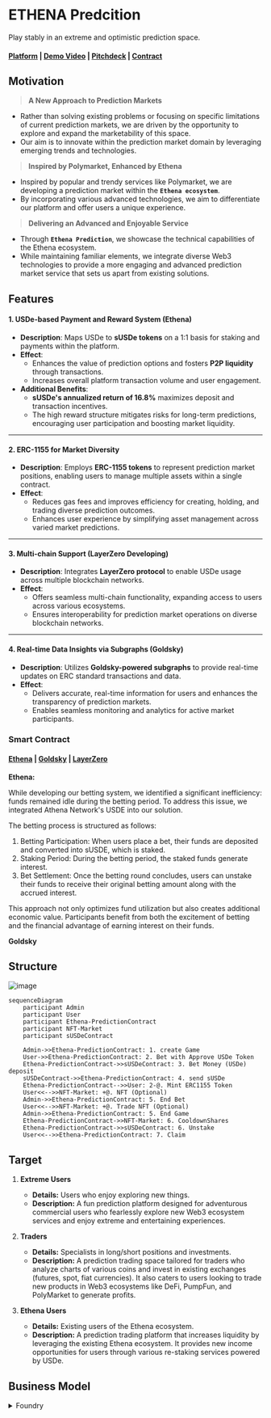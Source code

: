 # ETHENA Predcition
Play stably in an extreme and optimistic prediction space.

#### [Platform]() | [Demo Video]() | [Pitchdeck](https://www.miricanvas.com/v/13y5sgr) | [Contract](https://github.com/hackathemy/ethena-prediction?tab=readme-ov-file#smart-contract)

## Motivation
> **A New Approach to Prediction Markets**
  - Rather than solving existing problems or focusing on specific limitations of current prediction markets, we are driven by the opportunity to explore and expand the marketability of this space.
  - Our aim is to innovate within the prediction market domain by leveraging emerging trends and technologies.

> **Inspired by Polymarket, Enhanced by Ethena**
  - Inspired by popular and trendy services like Polymarket, we are developing a prediction market within the **`Ethena ecosystem`**.
  - By incorporating various advanced technologies, we aim to differentiate our platform and offer users a unique experience.

> **Delivering an Advanced and Enjoyable Service**
  - Through **`Ethena Prediction`**, we showcase the technical capabilities of the Ethena ecosystem.
  - While maintaining familiar elements, we integrate diverse Web3 technologies to provide a more engaging and advanced prediction market service that sets us apart from existing solutions.

## Features
#### **1. USDe-based Payment and Reward System (Ethena)**  
- **Description**: Maps USDe to **sUSDe tokens** on a 1:1 basis for staking and payments within the platform.  
- **Effect**:  
  - Enhances the value of prediction options and fosters **P2P liquidity** through transactions.  
  - Increases overall platform transaction volume and user engagement.  
- **Additional Benefits**:  
  - **sUSDe's annualized return of 16.8%** maximizes deposit and transaction incentives.  
  - The high reward structure mitigates risks for long-term predictions, encouraging user participation and boosting market liquidity.  

---

#### **2. ERC-1155 for Market Diversity**  
- **Description**: Employs **ERC-1155 tokens** to represent prediction market positions, enabling users to manage multiple assets within a single contract.  
- **Effect**:  
  - Reduces gas fees and improves efficiency for creating, holding, and trading diverse prediction outcomes.  
  - Enhances user experience by simplifying asset management across varied market predictions.  

---

#### **3. Multi-chain Support (LayerZero Developing)**  
- **Description**: Integrates **LayerZero protocol** to enable USDe usage across multiple blockchain networks.  
- **Effect**:  
  - Offers seamless multi-chain functionality, expanding access to users across various ecosystems.  
  - Ensures interoperability for prediction market operations on diverse blockchain networks.  

---

#### **4. Real-time Data Insights via Subgraphs (Goldsky)**  
- **Description**: Utilizes **Goldsky-powered subgraphs** to provide real-time updates on ERC standard transactions and data.  
- **Effect**:  
  - Delivers accurate, real-time information for users and enhances the transparency of prediction markets.  
  - Enables seamless monitoring and analytics for active market participants.  

### Smart Contract
#### [Ethena](https://github.com/hackathemy/ethena-prediction/blob/main/script/EthenaPredict.s.sol) | [Goldsky]() | [LayerZero]()

**Ethena:**

While developing our betting system, we identified a significant inefficiency: funds remained idle during the betting period. To address this issue, we integrated Athena Network's USDE into our solution.

The betting process is structured as follows:
1. Betting Participation: When users place a bet, their funds are deposited and converted into sUSDE, which is staked.
2. Staking Period: During the betting period, the staked funds generate interest.
3. Bet Settlement: Once the betting round concludes, users can unstake their funds to receive their original betting amount along with the accrued interest.

This approach not only optimizes fund utilization but also creates additional economic value. Participants benefit from both the excitement of betting and the financial advantage of earning interest on their funds.

**Goldsky**


## Structure
![image](https://github.com/user-attachments/assets/4bc021ee-1692-4a7c-9043-11a955ab3fde)

```mermaid
sequenceDiagram
    participant Admin
    participant User
    participant Ethena-PredictionContract
    participant NFT-Market
    participant sUSDeContract

    Admin->>Ethena-PredictionContract: 1. create Game
    User->>Ethena-PredictionContract: 2. Bet with Approve USDe Token
    Ethena-PredictionContract->>sUSDeContract: 3. Bet Money (USDe) deposit
    sUSDeContract->>Ethena-PredictionContract: 4. send sUSDe
    Ethena-PredictionContract-->>User: 2-@. Mint ERC1155 Token
    User<<-->>NFT-Market: +@. NFT (Optional)
    Admin->>Ethena-PredictionContract: 5. End Bet
    User<<-->>NFT-Market: +@. Trade NFT (Optional)
    Admin->>Ethena-PredictionContract: 5. End Game
    Ethena-PredictionContract->>NFT-Market: 6. CooldownShares
    Ethena-PredictionContract->>sUSDeContract: 6. Unstake
    User<<-->>Ethena-PredictionContract: 7. Claim
```

## Target
1. **Extreme Users**  
   - **Details:** Users who enjoy exploring new things.  
   - **Description:** A fun prediction platform designed for adventurous commercial users who fearlessly explore new Web3 ecosystem services and enjoy extreme and entertaining experiences.  

2. **Traders**  
   - **Details:** Specialists in long/short positions and investments.  
   - **Description:** A prediction trading space tailored for traders who analyze charts of various coins and invest in existing exchanges (futures, spot, fiat currencies). It also caters to users looking to trade new products in Web3 ecosystems like DeFi, PumpFun, and PolyMarket to generate profits.  

3. **Ethena Users**  
   - **Details:** Existing users of the Ethena ecosystem.  
   - **Description:** A prediction trading platform that increases liquidity by leveraging the existing Ethena ecosystem. It provides new income opportunities for users through various re-staking services powered by USDe.

## Business Model

<details>
<summary>
  Foundry
</summary>
<div markdown="1">

## Foundry

**Foundry is a blazing fast, portable and modular toolkit for Ethereum application development written in Rust.**

Foundry consists of:

-   **Forge**: Ethereum testing framework (like Truffle, Hardhat and DappTools).
-   **Cast**: Swiss army knife for interacting with EVM smart contracts, sending transactions and getting chain data.
-   **Anvil**: Local Ethereum node, akin to Ganache, Hardhat Network.
-   **Chisel**: Fast, utilitarian, and verbose solidity REPL.

## Documentation

https://book.getfoundry.sh/

## Usage

### Build

```shell
$ forge build
```

### Test

```shell
$ forge test
```

### Format

```shell
$ forge fmt
```

### Gas Snapshots

```shell
$ forge snapshot
```

### Anvil

```shell
$ anvil
```

### Deploy

```shell
$ forge script script/ethenaPredict.s.sol --rpc-url <your_rpc_url> --private-key <your_private_key>
```

### Cast

```shell
$ cast <subcommand>
```

### Help

```shell
$ forge --help
$ anvil --help
$ cast --help
```
</div>
</details>
